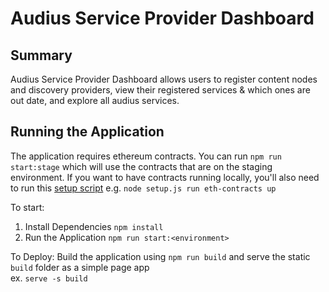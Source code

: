 # Audius Service Provider Dashboard

## Summary
Audius Service Provider Dashboard allows users to register content nodes and discovery providers, 
view their registered services & which ones are out date, and explore all audius services.


## Running the Application
The application requires ethereum contracts.
You can run `npm run start:stage` which will use the contracts that are on the staging environment.
If you want to have contracts running locally, you'll also need to run this [setup script](https://github.com/AudiusProject/audius-protocol/blob/master/service-commands/scripts/setup.js) e.g. `node setup.js run eth-contracts up`

To start:
1. Install Dependencies `npm install`
2. Run the Application `npm run start:<environment>`

To Deploy:
Build the application using `npm run build` and serve the static `build` folder as a simple page app  
ex. `serve -s build`
 